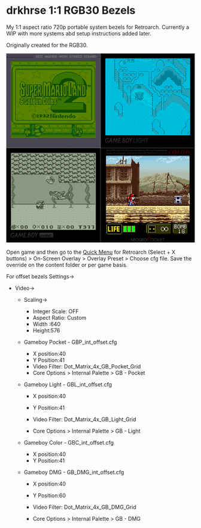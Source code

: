 # drkhrse 1:1 RGB30 Bezels
My 1:1 aspect ratio 720p portable system bezels for Retroarch. Currently a WIP with more systems abd setup instructions added later.

Originally created for the RGB30.

![Screenshot](/screenshots/overview.png)

Open game and then go to the [Quick Menu](https://github.com/OnionUI/Onion/wiki/Global-Shortcuts) for Retroarch (Select + X buttons) > On-Screen Overlay > Overlay Preset > Choose cfg file. Save the override on the content folder or per game basis.

For offset bezels
Settings->
- Video->
  - Scaling->
    - Integer Scale: OFF
    - Aspect Ratio: Custom
    - Width :640
    - Height:576

  - Gameboy Pocket - GBP_int_offset.cfg
    - X position:40 
    - Y Position:41	
    - Video Filter: Dot_Matrix_4x_GB_Pocket_Grid
    - Core Options > Internal Palette > GB - Pocket
		
  - Gameboy Light - GBL_int_offset.cfg
    - X position:40
    - Y Position:41
			
    - Video Filter: Dot_Matrix_4x_GB_Light_Grid
    - Core Options > Internal Palette > GB - Light

  - Gameboy Color - GBC_int_offset.cfg
    - X position:40
    - Y Position:41
		
  - Gameboy DMG - GB_DMG_int_offset.cfg
    - X position:40
    - Y Position:60
   
    - Video Filter: Dot_Matrix_4x_GB_DMG_Grid
    - Core Options > Internal Palette > GB - DMG
